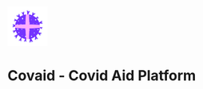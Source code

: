 <img src="/assets/logo.png" alt="Covaid Logo" style="width: 5rem; height: 5rem;">

# Covaid - Covid Aid Platform

